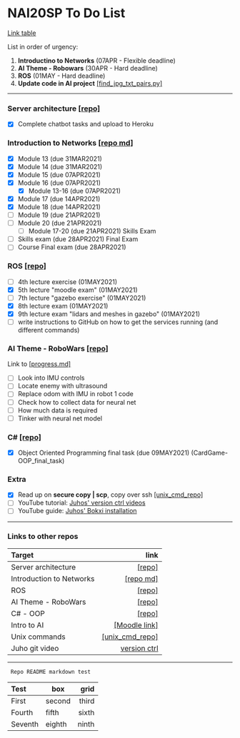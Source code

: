 # NAI20SP To Do List
[Link table](https://github.com/oskarforssell/NAI20SP_ToDo/blob/main/README.md#links-to-other-repos)

List in order of urgency:
1. **Introductino to Networks** (07APR - Flexible deadline)
2. **AI Theme - Robowars** (30APR - Hard deadline)
3. **ROS** (01MAY - Hard deadline)
4. **Update code in AI project** [[find_jpg_txt_pairs.py]](https://github.com/oskarforssell/python_code_folder/blob/master/find_jpg_txt_pairs.py)
---
### Server architecture [[repo]](https://github.com/oskarforssell/server_architectures)
- [x] Complete chatbot tasks and upload to Heroku

### Introduction to Networks [[repo md]](https://github.com/oskarforssell/server_architectures/blob/master/networks.md)
- [x] Module 13 (due 31MAR2021)
- [x] Module 14 (due 31MAR2021)
- [x] Module 15 (due 07APR2021)
- [x] Module 16 (due 07APR2021)
  - [x] Module 13-16 (due 07APR2021)
- [x] Module 17 (due 14APR2021)
- [x] Module 18 (due 14APR2021)
- [ ] Module 19 (due 21APR2021)
- [ ] Module 20 (due 21APR2021)
  - [ ] Module 17-20 (due 21APR2021)
Skills Exam
- [ ] Skills exam (due 28APR2021)
Final Exam
- [ ] Course Final exam (due 28APR2021)

### ROS [[repo]](https://github.com/oskarforssell/ros_course)
- [ ] 4th lecture exercise (01MAY2021)
- [x] 5th lecture "moodle exam" (01MAY2021)
- [ ] 7th lecture "gazebo exercise" (01MAY2021)
- [x] 8th lecture exam (01MAY2021)
- [x] 9th lecture exam "lidars and meshes in gazebo" (01MAY2021)
- [ ] write instructions to GitHub on how to get the services running (and different commands)

### AI Theme - RoboWars [[repo]](https://github.com/FETTZOR/robot_localization_1)
Link to [[progress.md]](https://github.com/FETTZOR/robot_localization_1/blob/master/Progress.md)
- [ ] Look into IMU controls
- [ ] Locate enemy with ultrasound
- [ ] Replace odom with IMU in robot 1 code
- [ ] Check how to collect data for neural net
- [ ] How much data is required
- [ ] Tinker with neural net model 

### C# [[repo]](https://github.com/oskarforssell/c_code)
- [x] Object Oriented Programming final task (due 09MAY2021)  (CardGame-OOP_final_task)

### Extra
- [x] Read up on **secure copy | scp**, copy over ssh [[unix_cmd_repo]](https://github.com/oskarforssell/unix_terminal_commands)
- [ ] YouTube tutorial: [Juhos' version ctrl videos](https://www.youtube.com/watch?v=A2lt5TORO1c&list=PLT_HKwjjqjcUtdDqbleCDkev0KyUYF5uj "Juho Salli's tutorial on https://www.youtube.com/")
- [ ] YouTube guide: [Juhos' Bokxi installation](https://www.youtube.com/watch?v=0YMrpY4Fm_0 "Juho Salli's BOKXI installation guide - Finnish")

---
### Links to other repos
Target | link
:--|----:
Server architecture | [[repo]](https://github.com/oskarforssell/server_architectures)
Introduction to Networks | [[repo md]](https://github.com/oskarforssell/server_architectures/blob/master/networks.md)
ROS | [[repo]](https://github.com/oskarforssell/ros_course)
AI Theme - RoboWars | [[repo]](https://github.com/FETTZOR/robot_localization_1)
C# - OOP | [[repo]](https://github.com/oskarforssell/c_code)
Intro to AI | [[Moodle link]](https://samkmoodle.samk.fi/course/view.php?id=358)
Unix commands | [[unix_cmd_repo]](https://github.com/oskarforssell/unix_terminal_commands)    
Juho git video | [version ctrl](https://www.youtube.com/watch?v=A2lt5TORO1c&list=PLT_HKwjjqjcUtdDqbleCDkev0KyUYF5uj "Juho Salli's tutorial on https://www.youtube.com/")

---

<code> Repo README markdown test </code>

Test | box | grid
:--|--|--:
First | second | third
Fourth | fifth | sixth
Seventh | eighth | ninth 
